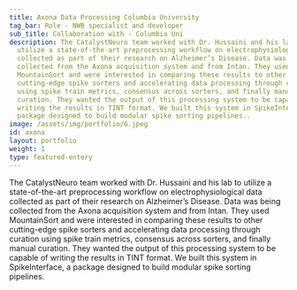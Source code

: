 ```yaml
---
title: Axona Data Processing Columbia University
tag_bar: Role - NWB specialist and developer
sub_title: Collaboration with - Columbia Uni
description: The CatalystNeuro team worked with Dr. Hussaini and his lab to
  utilize a state-of-the-art preprocessing workflow on electrophysiological data
  collected as part of their research on Alzheimer’s Disease. Data was being
  collected from the Axona acquisition system and from Intan. They used
  MountainSort and were interested in comparing these results to other
  cutting-edge spike sorters and accelerating data processing through curation
  using spike train metrics, consensus across sorters, and finally manual
  curation. They wanted the output of this processing system to be capable of
  writing the results in TINT format. We built this system in SpikeInterface, a
  package designed to build modular spike sorting pipelines..
image: /assets/img/portfolio/6.jpeg
id: axona
layout: portfolio
weight: 1
type: featured-entery
---
```


The CatalystNeuro team worked with Dr. Hussaini and his lab to utilize a state-of-the-art preprocessing workflow on electrophysiological data collected as part of their research on Alzheimer’s Disease. Data was being collected from the Axona acquisition system and from Intan. They used MountainSort and were interested in comparing these results to other cutting-edge spike sorters and accelerating data processing through curation using spike train metrics, consensus across sorters, and finally manual curation. They wanted the output of this processing system to be capable of writing the results in TINT format. We built this system in SpikeInterface, a package designed to build modular spike sorting pipelines.
